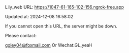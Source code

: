 Lily_web URL: https://1047-61-165-102-156.ngrok-free.app

Updated at: 2024-12-08 16:58:02

If you cannot open this URL, the server might be down.

Please contact: 

goley04@foxmail.com Or Wechat:GL_yeaH